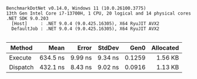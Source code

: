 ```

BenchmarkDotNet v0.14.0, Windows 11 (10.0.26100.3775)
13th Gen Intel Core i7-13700H, 1 CPU, 20 logical and 14 physical cores
.NET SDK 9.0.203
  [Host]     : .NET 9.0.4 (9.0.425.16305), X64 RyuJIT AVX2
  DefaultJob : .NET 9.0.4 (9.0.425.16305), X64 RyuJIT AVX2


```
| Method   | Mean     | Error   | StdDev  | Gen0   | Allocated |
|--------- |---------:|--------:|--------:|-------:|----------:|
| Execute  | 634.5 ns | 9.99 ns | 9.34 ns | 0.1259 |   1.56 KB |
| Dispatch | 432.1 ns | 8.43 ns | 9.02 ns | 0.0916 |   1.13 KB |
